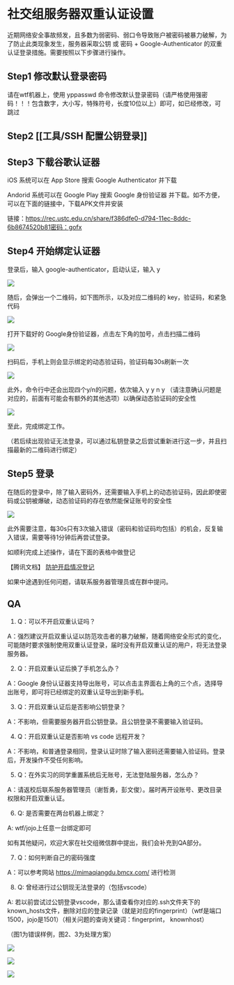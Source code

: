 # 社交组服务器双重认证设置

近期网络安全事故频发，且多数为弱密码、弱口令导致账户被密码被暴力破解，为了防止此类现象发生，服务器采取公钥 或 密码 + Google-Authenticator 的双重认证登录措施。需要按照以下步骤进行操作。

  

## Step1 修改默认登录密码

请在wtf机器上，使用 yppasswd 命令修改默认登录密码（请严格使用强密码！！！包含数字，大小写，特殊符号，长度10位以上）即可，如已经修改，可跳过

  

## Step2 [[工具/SSH 配置公钥登录]]

  

## Step3 下载谷歌认证器

iOS 系统可以在 App Store 搜索 Google Authenticator 并下载

Andorid 系统可以在 Google Play 搜索 Google 身份验证器 并下载。如不方便，可以在下面的链接中，下载APK文件并安装

链接：https://rec.ustc.edu.cn/share/f386dfe0-d794-11ec-8ddc-6b8674520b81密码：gofx

  

## Step4 开始绑定认证器

登录后，输入 google-authenticator，启动认证，输入 y

![](https://docimg2.docs.qq.com/image/Up1LWeFjJ9N_6NVnCe6jvQ.png?w=990&h=242)

随后，会弹出一个二维码，如下图所示，以及对应二维码的 key，验证码，和紧急代码

![](https://docimg4.docs.qq.com/image/9I7Ln3jA_4dLbbXBp_q4cg.png?w=1280&h=891.6446124763705)

打开下载好的 Google身份验证器，点击左下角的加号，点击扫描二维码

![](https://docimg7.docs.qq.com/image/yoolFEz5OkMr1doYqvGUUg.png?w=1170&h=2532)

扫码后，手机上则会显示绑定的动态验证码，验证码每30s刷新一次

![](https://docimg1.docs.qq.com/image/JXJRvmzuTF-SBpTWpv5bdA.png?w=1170&h=2532)

此外，命令行中还会出现四个y/n的问题，依次输入 y y n y （请注意确认问题是对应的，前面有可能会有额外的其他选项）以确保动态验证码的安全性

![](https://docimg5.docs.qq.com/image/lW1Kb9tJeHTD-Y0aLFpDUQ.png?w=1280&h=703.0985915492957)

至此，完成绑定工作。

（若后续出现验证无法登录，可以通过私钥登录之后尝试重新进行这一步，并且扫描最新的二维码进行绑定）

## Step5 登录

在随后的登录中，除了输入密码外，还需要输入手机上的动态验证码，因此即使密码或公钥被爆破，动态验证码的存在依然能保证账号的安全性

![](https://docimg8.docs.qq.com/image/yR1pusqa4gBiWHWxFGuaNQ.png?w=896&h=174)

此外需要注意，每30s只有3次输入错误（密码和验证码均包括）的机会，反复输入错误，需要等待1分钟后再尝试登录。

  

如顺利完成上述操作，请在下面的表格中做登记

【腾讯文档】 [防护开启情况登记](https://docs.qq.com/sheet/DZnRtRnNnb1JwZXJz)

如果中途遇到任何问题，请联系服务器管理员或在群中提问。

  

## QA

1.  Q：可以不开启双重认证吗？
    

A：强烈建议开启双重认证以防范攻击者的暴力破解，随着网络安全形式的变化，可能随时要求强制使用双重认证登录，届时没有开启双重认证的用户，将无法登录服务器。

2.  Q：开启双重认证后换了手机怎么办？
    

A：Google 身份认证器支持导出账号，可以点击主界面右上角的三个点，选择导出账号，即可将已经绑定的双重认证导出到新手机。

3.  Q：开启双重认证后是否影响公钥登录？
    

A：不影响，但需要服务器开启公钥登录。且公钥登录不需要输入验证码。

4.  Q：开启双重认证是否影响 vs code 远程开发？
    

A：不影响，和普通登录相同，登录认证时除了输入密码还需要输入验证码。登录后，开发操作不受任何影响。

5.  Q：在外实习的同学重置系统后无账号，无法登陆服务器，怎么办？
    

A：请返校后联系服务器管理员（谢哲勇，彭文俊）。届时再开设账号、更改目录权限和开启双重认证。

6.  Q: 是否需要在两台机器上绑定？
    

A: wtf/jojo上任意一台绑定即可

如有其他疑问，欢迎大家在社交组微信群中提出，我们会补充到QA部分。

7.  Q：如何判断自己的密码强度
    

A：可以参考网站 https://mimaqiangdu.bmcx.com/ 进行检测

8.  Q: 曾经进行过公钥现无法登录的（包括vscode）
    

A: 若以前尝试过公钥登录vscode，那么请查看你对应的.ssh文件夹下的known_hosts文件，删除对应的登录记录（就是对应的fingerprint）（wtf是端口1500，jojo是1501）（相关问题的查询关键词：fingerprint， knownhost）

（图1为错误样例，图2、3为处理方案）

![](https://docimg3.docs.qq.com/image/SwxW67bW5VLXbkHElPmi3g.png?w=1136&h=492)

![](https://docimg6.docs.qq.com/image/sL0s0g1iCjCzxY2E0g_wUw.png?w=354&h=302)

![](https://docimg2.docs.qq.com/image/9Ghv1QCdyEmlWPr94HLy8w.png?w=791&h=524)